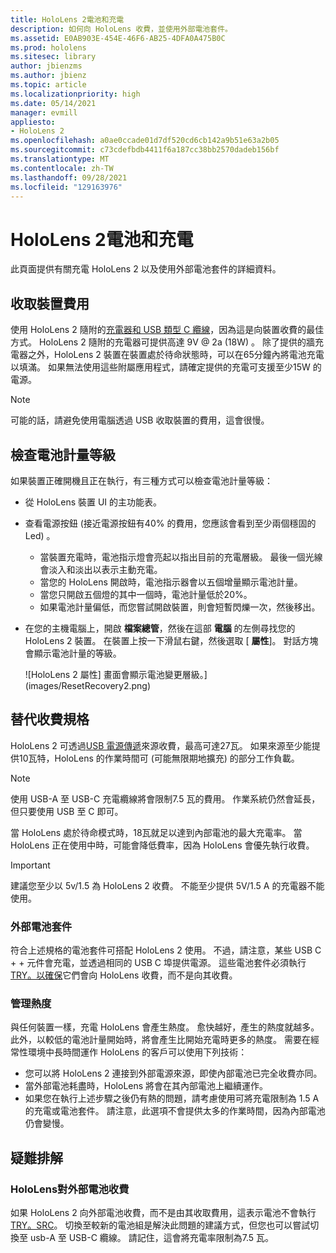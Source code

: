 ```yaml
---
title: HoloLens 2電池和充電
description: 如何向 HoloLens 收費，並使用外部電池套件。
ms.assetid: E0AB903E-454E-46F6-AB25-4DFA0A475B0C
ms.prod: hololens
ms.sitesec: library
author: jbienzms
ms.author: jbienz
ms.topic: article
ms.localizationpriority: high
ms.date: 05/14/2021
manager: evmill
appliesto:
- HoloLens 2
ms.openlocfilehash: a0ae0ccade01d7df520cd6cb142a9b51e63a2b05
ms.sourcegitcommit: c73cdefbdb4411f6a187cc38bb2570dadeb156bf
ms.translationtype: MT
ms.contentlocale: zh-TW
ms.lasthandoff: 09/28/2021
ms.locfileid: "129163976"
---
```

# <a name="hololens-2-battery-and-charging"></a>HoloLens 2電池和充電

此頁面提供有關充電 HoloLens 2 以及使用外部電池套件的詳細資料。

## <a name="charging-the-device"></a>收取裝置費用

使用 HoloLens 2 隨附的[充電器和 USB 類型 C 纜線](https://www.microsoft.com/en-us/p/microsoft-hololens-2-usb-c-charger-cable/8vj21f2z8pk5?rtc=1)，因為這是向裝置收費的最佳方式。 HoloLens 2 隨附的充電器可提供高達 9V @ 2a (18W) 。 除了提供的牆充電器之外，HoloLens 2 裝置在裝置處於待命狀態時，可以在65分鐘內將電池充電以填滿。 如果無法使用這些附屬應用程式，請確定提供的充電可支援至少15W 的電源。

> [!NOTE]
> 可能的話，請避免使用電腦透過 USB 收取裝置的費用，這會很慢。

## <a name="checking-the-battery-charge-level"></a>檢查電池計量等級
如果裝置正確開機且正在執行，有三種方式可以檢查電池計量等級：

- 從 HoloLens 裝置 UI 的主功能表。
- 查看電源按鈕 (接近電源按鈕有40% 的費用，您應該會看到至少兩個穩固的 Led) 。
    - 當裝置充電時，電池指示燈會亮起以指出目前的充電層級。  最後一個光線會淡入和淡出以表示主動充電。
    - 當您的 HoloLens 開啟時，電池指示器會以五個增量顯示電池計量。
    - 當您只開啟五個燈的其中一個時，電池計量低於20%。
    - 如果電池計量偏低，而您嘗試開啟裝置，則會短暫閃爍一次，然後移出。
- 在您的主機電腦上，開啟 **檔案總管**，然後在這部 **電腦** 的左側尋找您的 HoloLens 2 裝置。 在裝置上按一下滑鼠右鍵，然後選取 [ **屬性**]。 對話方塊會顯示電池計量的等級。

   ![HoloLens 2 屬性] 畫面會顯示電池變更層級。](images/ResetRecovery2.png)

## <a name="alternative-charging-specifications"></a>替代收費規格

HoloLens 2 可透過[USB 電源傳遞](https://www.usb.org/usb-charger-pd)來源收費，最高可達27瓦。 如果來源至少能提供10瓦特，HoloLens 的作業時間可 (可能無限期地擴充) 的部分工作負載。 

> [!NOTE]
> 使用 USB-A 至 USB-C 充電纜線將會限制7.5 瓦的費用。 作業系統仍然會延長，但只要使用 USB 至 C 即可。

當 HoloLens 處於待命模式時，18瓦就足以達到內部電池的最大充電率。 當 HoloLens 正在使用中時，可能會降低費率，因為 HoloLens 會優先執行收費。

> [!IMPORTANT]
> 建議您至少以 5v/1.5 為 HoloLens 2 收費。 不能至少提供 5V/1.5 A 的充電器不能使用。 

### <a name="external-battery-packs"></a>外部電池套件

符合上述規格的電池套件可搭配 HoloLens 2 使用。 不過，請注意，某些 USB C + + 元件會充電，並透過相同的 USB C 埠提供電源。 這些電池套件必須執行[TRY。以確保](https://usb.org/document-library/usb-type-cr-cable-and-connector-specification-revision-20)它們會向 HoloLens 收費，而不是向其收費。 

### <a name="managing-heat"></a>管理熱度

與任何裝置一樣，充電 HoloLens 會產生熱度。 愈快越好，產生的熱度就越多。 此外，以較低的電池計量開始時，將會產生比開始充電時更多的熱度。 需要在經常性環境中長時間運作 HoloLens 的客戶可以使用下列技術：

- 您可以將 HoloLens 2 連接到外部電源來源，即使內部電池已完全收費亦同。
- 當外部電池耗盡時，HoloLens 將會在其內部電池上繼續運作。    
- 如果您在執行上述步驟之後仍有熱的問題，請考慮使用可將充電限制為 1.5 A 的充電或電池套件。 請注意，此選項不會提供太多的作業時間，因為內部電池仍會變慢。

## <a name="troubleshooting"></a>疑難排解


### <a name="hololens-charges-external-battery"></a>HoloLens對外部電池收費
如果 HoloLens 2 向外部電池收費，而不是由其收取費用，這表示電池不會執行[TRY。SRC](https://usb.org/document-library/usb-type-cr-cable-and-connector-specification-revision-20)。 切換至較新的電池組是解決此問題的建議方式，但您也可以嘗試切換至 usb-A 至 USB-C 纜線。 請記住，這會將充電率限制為7.5 瓦。

